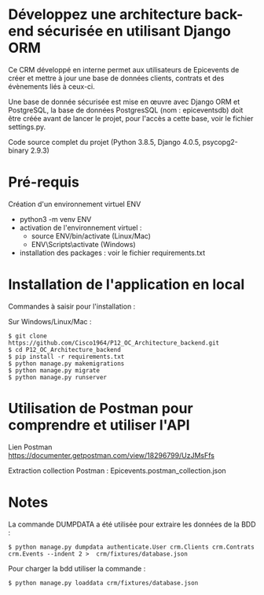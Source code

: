 # Développez une architecture back-end sécurisée en utilisant Django ORM

Ce CRM développé en interne permet aux utilisateurs de Epicevents de créer et mettre à jour une base de données clients, contrats et des évènements liés à ceux-ci.

Une base de donnée sécurisée est mise en œuvre avec Django ORM et PostgreSQL, la base de données PostgresSQL (nom : epiceventsdb) doit être créée avant de lancer le projet, pour l'accès a cette base, voir le fichier settings.py.

Code source complet du projet (Python 3.8.5, Django 4.0.5, psycopg2-binary 2.9.3)

# Pré-requis

Création d'un environnement virtuel ENV  
* python3 -m venv ENV
* activation de l'environnement virtuel : 
    * source ENV/bin/activate (Linux/Mac) 
    * ENV\Scripts\activate (Windows)
* installation des packages : voir le fichier requirements.txt

# Installation de l'application en local

Commandes à saisir pour l'installation :

Sur Windows/Linux/Mac :

```
$ git clone https://github.com/Cisco1964/P12_OC_Architecture_backend.git
$ cd P12_OC_Architecture_backend
$ pip install -r requirements.txt
$ python manage.py makemigrations
$ python manage.py migrate
$ python manage.py runserver
```


# Utilisation de Postman pour comprendre et utiliser l'API

Lien Postman  https://documenter.getpostman.com/view/18296799/UzJMsFfs

Extraction collection Postman : Epicevents.postman_collection.json

# Notes

La commande DUMPDATA a été utilisée pour extraire les données de la BDD :

```
$ python manage.py dumpdata authenticate.User crm.Clients crm.Contrats crm.Events --indent 2 >  crm/fixtures/database.json
```

Pour charger la bdd utiliser la commande :

```
$ python manage.py loaddata crm/fixtures/database.json
```


